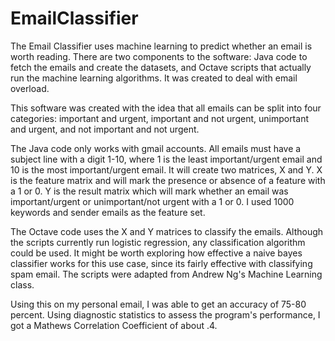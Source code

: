 EmailClassifier
===============

The Email Classifier uses machine learning to predict whether an email is worth reading. There are two components to the software: Java code to fetch the emails and create the datasets, and Octave scripts that actually run the machine learning algorithms. It was created to deal with email overload. 

This software was created with the idea that all emails can be split into four categories: important and urgent, important and not urgent, unimportant and urgent, and not important and not urgent. 

The Java code only works with gmail accounts. All emails must have a subject line with a digit 1-10, where 1 is the least important/urgent email and 10 is the most important/urgent email. It will create two matrices, X and Y. X is the feature matrix and will mark the presence or absence of a feature with a 1 or 0. Y is the result matrix which will mark whether an email was important/urgent or unimportant/not urgent with a 1 or 0. I used 1000 keywords and sender emails as the feature set. 

The Octave code uses the X and Y matrices to classify the emails. Although the scripts currently run logistic regression, any classification algorithm could be used. It might be worth exploring how effective a naive bayes classifier works for this use case, since its fairly effective with classifying spam email. The scripts were adapted from Andrew Ng's Machine Learning class. 

Using this on my personal email, I was able to get an accuracy of 75-80 percent. Using diagnostic statistics to assess the program's performance, I got a Mathews Correlation Coefficient of about .4. 
